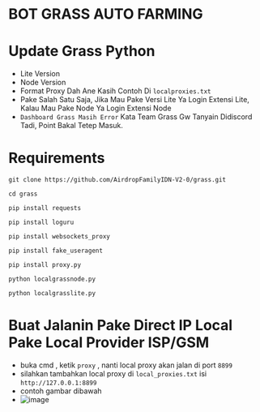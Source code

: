 # BOT GRASS AUTO FARMING
# Update Grass Python
- Lite Version
- Node Version
- Format Proxy Dah Ane Kasih Contoh Di ```localproxies.txt```
- Pake Salah Satu Saja, Jika Mau Pake Versi Lite Ya Login Extensi Lite, Kalau Mau Pake Node Ya Login Extensi Node
- ```Dashboard Grass Masih Error``` Kata Team Grass Gw Tanyain Didiscord Tadi, Point Bakal Tetep Masuk.

# Requirements

```
git clone https://github.com/AirdropFamilyIDN-V2-0/grass.git
```
```
cd grass
```
```
pip install requests
```
```
pip install loguru
```
```
pip install websockets_proxy
```
```
pip install fake_useragent
```
```
pip install proxy.py
```
```
python localgrassnode.py
```
```
python localgrasslite.py
```
# Buat Jalanin Pake Direct IP Local Pake Local Provider ISP/GSM
- buka cmd , ketik ```proxy``` , nanti local proxy akan jalan di port ```8899```
- silahkan tambahkan local proxy di ```local_proxies.txt``` isi ```http://127.0.0.1:8899```
- contoh gambar dibawah
- ![image](https://github.com/AirdropFamilyIDN-V2-0/grass/assets/173550656/c418bd2d-27a2-4f90-a443-a9a3f79562af)
